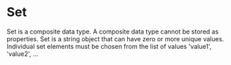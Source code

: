 # Set

Set is a composite data type. A composite data type cannot be stored as properties. Set is a string object that can have zero or more unique values. Individual set elements must be chosen from the list of values 'value1', 'value2', ...
